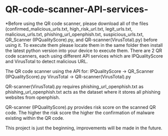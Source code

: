 # QR-code-scanner-API-services-
*Before using the QR code scanner, please download all of the files (confirmed_malicious_urls.txt, high_risk_url.txt, legit_urls.txt, malicious_urls.txt, phishing_url_openphish.txt, suspicious_urls.txt, QR_Scanner (IPQualityScore).py, and QR-scanner(VirusTotal).py) before using it. To execute them please locate them in the same folder then install the latest python version into your device to execute them.
There are 2 QR code scanners, each using different API services which are IPQualityScore and VirusTotal to detect malicious URL.

The QR code scanner using the API for:
IPQualityScore -> QR_Scanner (IPQualityScore).py
VirusTotal -> QR-scanner(VirusTotal).py

QR-scanner(VirusTotal).py requires phishing_url_openphish.txt as phishing_url_openphish.txt acts as the dataset where it stores all phishing websites from openphish.

QR-scanner (IPQualityScore).py provides risk score on the scanned QR code. The higher the risk score the higher the confirmation of malware existing within the QR code. 

This project is just the beginning, improvements will be made in the future.
